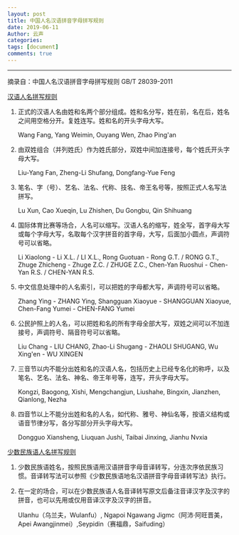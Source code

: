 ```yaml
---
layout: post
title: 中国人名汉语拼音字母拼写规则
date: 2019-06-11
Author: 云声
categories: 
tags: [document]
comments: true
---
```




---



摘录自：中国人名汉语拼音字母拼写规则 GB/T 28039-2011

<u>汉语人名拼写规则</u>

1. 正式的汉语人名由姓和名两个部分组成。姓和名分写，姓在前，名在后，姓名之间用空格分开。复姓连写。姓和名的开头字母大写。

   Wang Fang, Yang Weimin, Ouyang Wen, Zhao Ping'an

2. 由双姓组合（并列姓氏）作为姓氏部分，双姓中间加连接号，每个姓氏开头字母大写。

   Liu-Yang Fan, Zheng-Li Shufang, Dongfang-Yue Feng

3. 笔名、字（号）、艺名、法名、代称、技名、帝王名号等，按照正式人名写法拼写。

   Lu Xun, Cao Xueqin, Lu Zhishen, Du Gongbu, Qin Shihuang

4. 国际体育比赛等场合，人名可以缩写。汉语人名的缩写，姓全写，首字母大写或每个字母大写，名取每个汉字拼音的首字母，大写，后面加小圆点，声调符号可以省略。

   Li Xiaolong - Li X.L. / LI X.L., Rong Guotuan -  Rong G.T. / RONG G.T., Zhuge Zhicheng - Zhuge Z.C. / ZHUGE Z.C., Chen-Yan Ruoshui - Chen-Yan R.S. / CHEN-YAN R.S.

5. 中文信息处理中的人名索引，可以把姓的字母都大写，声调符号可以省略。

   Zhang Ying - ZHANG Ying, Shangguan Xiaoyue - SHANGGUAN Xiaoyue, Chen-Fang Yumei - CHEN-FANG Yumei 

6. 公民护照上的人名，可以把姓和名的所有字母全部大写，双姓之间可以不加连接号，声调符号、隔音符号可以省略。

   Liu Chang - LIU CHANG, Zhao-Li Shugang - ZHAOLI SHUGANG, Wu Xing'en - WU XINGEN

7. 三音节以内不能分出姓和名的汉语人名，包括历史上已经专名化的称呼，以及笔名、艺名、法名、神名、帝王年号等，连写，开头字母大写。

   Kongzi, Baogong, Xishi, Mengchangjun, Liushahe, Bingxin, Jianzhen, Qianlong, Nezha

8. 四音节以上不能分出姓和名的人名，如代称、雅号、神仙名等，按语义结构或语音节律分写，各分写部分开头字母大写。

   Dongguo Xiansheng, Liuquan Jushi, Taibai Jinxing, Jianhu Nvxia  

<u>少数民族语人名拼写规则</u>

1. 少数民族语姓名，按照民族语用汉语拼音字母音译转写，分连次序依民族习惯。音译转写法可以参照《少数民族语地名汉语拼音字母音译转写法》执行。

2. 在一定的场合，可以在少数民族语人名音译转写原文后备注音译汉字及汉字的拼音，也可以先用或仅用音译汉字及汉字的拼音。

   Ulanhu（乌兰夫，Wulanfu）, Ngapoi Ngawang Jigmc（阿沛·阿旺晋美，Apei Awangjinmei）,Seypidin（赛福鼎，Saifuding）

